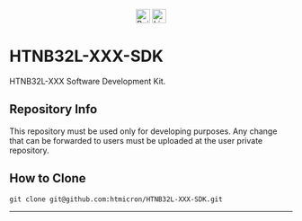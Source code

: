 <p align="center">
    <img alt="Build Status" src="https://github.com/htmicron/HTNB32L-XXX-SDK/actions/workflows/build_test.yml/badge.svg" height="25">
  <a href="https://www.apache.org/licenses/LICENSE-2.0">
    <img alt="License" src="https://img.shields.io/badge/License-Apache_2.0-blue.svg" height="25">
  </a>
</p>

# HTNB32L-XXX-SDK

HTNB32L-XXX Software Development Kit.

## Repository Info

This repository must be used only for developing purposes. Any change that can be forwarded to users must be uploaded at the user private repository.

## How to Clone 

```
git clone git@github.com:htmicron/HTNB32L-XXX-SDK.git
```

<hr>
